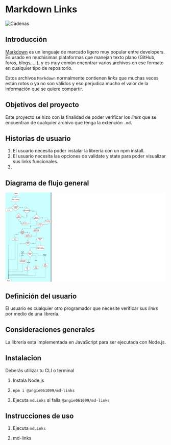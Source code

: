 # Markdown Links
![Cadenas](https://user-images.githubusercontent.com/110297/42118443-b7a5f1f0-7bc8-11e8-96ad-9cc5593715a6.jpg)

## Introducción

[Markdown](https://es.wikipedia.rg/wiki/Markdown) es un lenguaje de marcado
ligero muy popular entre developers. Es usado en muchísimas plataformas que
manejan texto plano (GitHub, foros, blogs, ...), y es muy común
encontrar varios archivos en ese formato en cualquier tipo de repositorio.

Estos archivos `Markdown` normalmente contienen _links_ que
muchas veces están rotos o ya no son válidos y eso perjudica mucho el valor de
la información que se quiere compartir.

## Objetivos del proyecto 

Este proyecto se hizo con la finalidad de poder verificar los _links_ que se encuentran de cualquier archivo que tenga la extención `.md`.

## Historias de usuario 

1. El usuario necesita poder instalar la librería con un npm install.
2. El usuario necesita las opciones de validate y state para poder visualizar sus links funcionales.
3. 

## Diagrama de flujo general 

![Diagrama-de-flujo](./img/Diagrama_de_flujo.png)



## Definición del usuario

El usuario es cualquier otro programador que necesite verificar sus _links_ por medio de una librería.

## Consideraciones generales

La librería esta implementada en JavaScript para ser ejecutada con
Node.js.

## Instalacion
Deberás utilizar tu CLI o terminal

1. Instala Node.js

2. `npm i @angie061099/md-links` 

3. Ejecuta `mdLinks` si falla `@angie061099/md-links`

## Instrucciones de uso

1. Ejecuta `mdLinks`

2. md-links <ruta-archivo-directorio>
<!-- ### Archivos del proyecto

- `README.md` con descripción del módulo, instrucciones de instalación/uso,
  documentación del API y ejemplos. Todo lo relevante para que cualquier
  developer que quiera usar tu librería pueda hacerlo sin inconvenientes.
- `index.js`: Desde este archivo debes exportar una función (`mdLinks`).
- `package.json` con nombre, versión, descripción, autores, licencia,
  dependencias, scripts (pretest, test, ...)
- `.editorconfig` con configuración para editores de texto.
- `.eslintrc` con configuración para linter.
- `.gitignore` para ignorar `node_modules` u otras carpetas que no deban
  incluirse en control de versiones (`git`).
- `test/md-links.spec.js` debe contener los tests unitarios para la función
  `mdLinks()`. Tu implementación debe pasar estos test. -->